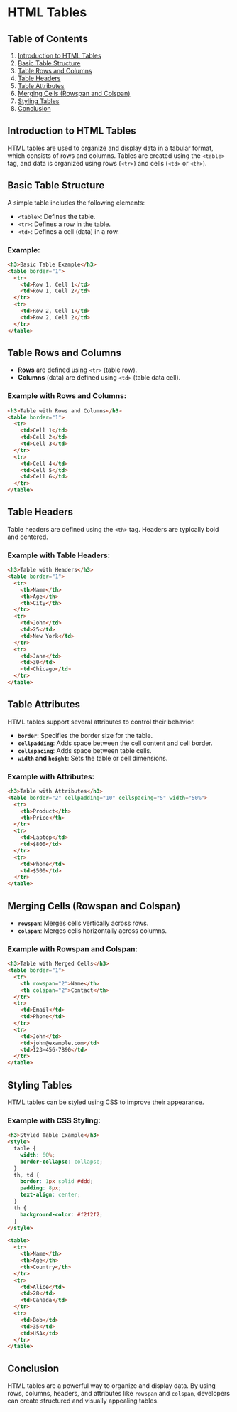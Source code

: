 # HTML Tables

## Table of Contents

1. [Introduction to HTML Tables](#introduction-to-html-tables)  
2. [Basic Table Structure](#basic-table-structure)  
3. [Table Rows and Columns](#table-rows-and-columns)  
4. [Table Headers](#table-headers)  
5. [Table Attributes](#table-attributes)  
6. [Merging Cells (Rowspan and Colspan)](#merging-cells-rowspan-and-colspan)  
7. [Styling Tables](#styling-tables)  
8. [Conclusion](#conclusion)  


## Introduction to HTML Tables

HTML tables are used to organize and display data in a tabular format, which consists of rows and columns. Tables are created using the `<table>` tag, and data is organized using rows (`<tr>`) and cells (`<td>` or `<th>`).


## Basic Table Structure

A simple table includes the following elements:
- `<table>`: Defines the table.
- `<tr>`: Defines a row in the table.
- `<td>`: Defines a cell (data) in a row.

### Example:

```html
<h3>Basic Table Example</h3>
<table border="1">
  <tr>
    <td>Row 1, Cell 1</td>
    <td>Row 1, Cell 2</td>
  </tr>
  <tr>
    <td>Row 2, Cell 1</td>
    <td>Row 2, Cell 2</td>
  </tr>
</table>
```


## Table Rows and Columns

- **Rows** are defined using `<tr>` (table row).  
- **Columns** (data) are defined using `<td>` (table data cell).

### Example with Rows and Columns:

```html
<h3>Table with Rows and Columns</h3>
<table border="1">
  <tr>
    <td>Cell 1</td>
    <td>Cell 2</td>
    <td>Cell 3</td>
  </tr>
  <tr>
    <td>Cell 4</td>
    <td>Cell 5</td>
    <td>Cell 6</td>
  </tr>
</table>
```


## Table Headers

Table headers are defined using the `<th>` tag. Headers are typically bold and centered.

### Example with Table Headers:

```html
<h3>Table with Headers</h3>
<table border="1">
  <tr>
    <th>Name</th>
    <th>Age</th>
    <th>City</th>
  </tr>
  <tr>
    <td>John</td>
    <td>25</td>
    <td>New York</td>
  </tr>
  <tr>
    <td>Jane</td>
    <td>30</td>
    <td>Chicago</td>
  </tr>
</table>
```


## Table Attributes

HTML tables support several attributes to control their behavior.

- **`border`**: Specifies the border size for the table.  
- **`cellpadding`**: Adds space between the cell content and cell border.  
- **`cellspacing`**: Adds space between table cells.  
- **`width` and `height`**: Sets the table or cell dimensions.

### Example with Attributes:

```html
<h3>Table with Attributes</h3>
<table border="2" cellpadding="10" cellspacing="5" width="50%">
  <tr>
    <th>Product</th>
    <th>Price</th>
  </tr>
  <tr>
    <td>Laptop</td>
    <td>$800</td>
  </tr>
  <tr>
    <td>Phone</td>
    <td>$500</td>
  </tr>
</table>
```

## Merging Cells (Rowspan and Colspan)

- **`rowspan`**: Merges cells vertically across rows.  
- **`colspan`**: Merges cells horizontally across columns.

### Example with Rowspan and Colspan:

```html
<h3>Table with Merged Cells</h3>
<table border="1">
  <tr>
    <th rowspan="2">Name</th>
    <th colspan="2">Contact</th>
  </tr>
  <tr>
    <td>Email</td>
    <td>Phone</td>
  </tr>
  <tr>
    <td>John</td>
    <td>john@example.com</td>
    <td>123-456-7890</td>
  </tr>
</table>
```


## Styling Tables

HTML tables can be styled using CSS to improve their appearance.

### Example with CSS Styling:

```html
<h3>Styled Table Example</h3>
<style>
  table {
    width: 60%;
    border-collapse: collapse;
  }
  th, td {
    border: 1px solid #ddd;
    padding: 8px;
    text-align: center;
  }
  th {
    background-color: #f2f2f2;
  }
</style>

<table>
  <tr>
    <th>Name</th>
    <th>Age</th>
    <th>Country</th>
  </tr>
  <tr>
    <td>Alice</td>
    <td>28</td>
    <td>Canada</td>
  </tr>
  <tr>
    <td>Bob</td>
    <td>35</td>
    <td>USA</td>
  </tr>
</table>
```

## Conclusion

HTML tables are a powerful way to organize and display data. By using rows, columns, headers, and attributes like `rowspan` and `colspan`, developers can create structured and visually appealing tables.
